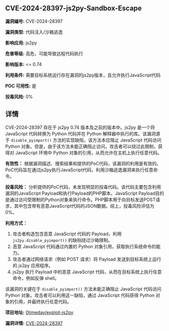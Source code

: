 ## CVE-2024-28397-js2py-Sandbox-Escape

**漏洞编号:** CVE-2024-28397

**漏洞类型:** 代码注入/沙箱逃逸

**影响应用:** js2py

**危害等级:** 高危，可能导致远程代码执行

**影响版本:** <= 0.74

**利用条件:** 需要目标系统运行存在漏洞的js2py版本，且允许执行JavaScript代码

**POC 可用性:** 是

**投毒风险:** 0%

## 详情

CVE-2024-28397 存在于 js2py 0.74 版本及之前的版本中。js2py 是一个将 JavaScript 代码转换为 Python 代码并在 Python 解释器中执行的库。该漏洞源于 `disable_pyimport()` 方法的实现缺陷，该方法本应阻止 JavaScript 代码访问 Python 对象。但是，由于该方法未能正确阻止访问，攻击者可以绕过此限制，获得对 JavaScript 环境中 Python 对象的引用，从而允许在主机上执行任意代码。

**有效性：**
根据漏洞描述、搜索结果和提供的PoC代码，该漏洞的利用是有效的。PoC代码旨在通过js2py执行JavaScript代码，利用沙箱逃逸漏洞来执行任意命令。

**投毒风险：**
分析提供的PoC代码，未发现明显的投毒代码。该代码主要包含利用漏洞的JavaScript Payload和执行Payload的PHP脚本。JavaScript Payload目的是通过访问受限制的Python对象来执行命令。PHP脚本用于向目标发送POST请求，其中包含带有恶意JavaScript代码的JSON数据。综上，投毒风险评估为0%。

**利用方式：**
1.  攻击者构造包含恶意 JavaScript 代码的 Payload，利用 `js2py.disable_pyimport()` 的缺陷绕过沙箱限制。
2.  恶意 JavaScript 代码通过内置的 Python 对象引用，获取执行系统命令的能力。
3.  攻击者通过网络请求（例如 POST 请求）将 Payload 发送到目标系统上运行的 js2py 应用程序。
4.  js2py 执行 Payload 中的恶意 JavaScript 代码，从而在目标系统上执行任意命令，例如反弹 shell。

该漏洞的关键在于 `disable_pyimport()` 方法未能正确阻止 JavaScript 代码访问 Python 对象。攻击者可以利用这一缺陷，通过 JavaScript 代码获得 Python 对象的引用，并最终执行任意代码。

**项目地址:** [0timeday/exploit-js2py](https://github.com/0timeday/exploit-js2py)

**漏洞详情:** [CVE-2024-28397](https://nvd.nist.gov/vuln/detail/CVE-2024-28397)